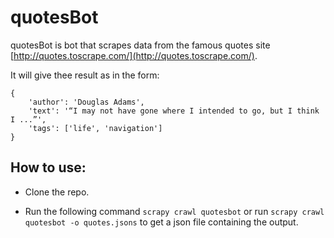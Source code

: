 # quotesBot

quotesBot is bot that scrapes data from the famous quotes site [http://quotes.toscrape.com/](http://quotes.toscrape.com/).

It will give thee result as in the form:
 
```
{
    'author': 'Douglas Adams',
    'text': '“I may not have gone where I intended to go, but I think I ...”',
    'tags': ['life', 'navigation']
}
```
## How to use:

- Clone the repo.

- Run the following command `scrapy crawl quotesbot` or run `scrapy crawl quotesbot -o quotes.jsons` to get a json file containing the output.



